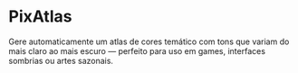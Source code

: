 # PixAtlas
Gere automaticamente um atlas de cores temático com tons que variam do mais claro ao mais escuro — perfeito para uso em games, interfaces sombrias ou artes sazonais.
